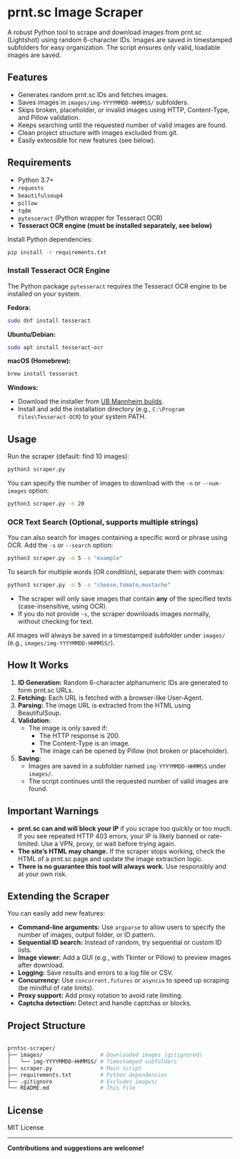 # prnt.sc Image Scraper

A robust Python tool to scrape and download images from prnt.sc (Lightshot) using random 6-character IDs. Images are saved in timestamped subfolders for easy organization. The script ensures only valid, loadable images are saved.

## Features

- Generates random prnt.sc IDs and fetches images.
- Saves images in `images/img-YYYYMMDD-HHMMSS/` subfolders.
- Skips broken, placeholder, or invalid images using HTTP, Content-Type, and Pillow validation.
- Keeps searching until the requested number of valid images are found.
- Clean project structure with images excluded from git.
- Easily extensible for new features (see below).

## Requirements

- Python 3.7+
- `requests`
- `beautifulsoup4`
- `pillow`
- `tqdm`
- `pytesseract` (Python wrapper for Tesseract OCR)
- **Tesseract OCR engine (must be installed separately, see below)**

Install Python dependencies:

```bash
pip install -r requirements.txt
```

### Install Tesseract OCR Engine

The Python package `pytesseract` requires the Tesseract OCR engine to be installed on your system.

**Fedora:**

```bash
sudo dnf install tesseract
```

**Ubuntu/Debian:**

```bash
sudo apt install tesseract-ocr
```

**macOS (Homebrew):**

```bash
brew install tesseract
```

**Windows:**

- Download the installer from [UB Mannheim builds](https://github.com/UB-Mannheim/tesseract/wiki).
- Install and add the installation directory (e.g., `C:\Program Files\Tesseract-OCR`) to your system PATH.

## Usage

Run the scraper (default: find 10 images):

```bash
python3 scraper.py
```

You can specify the number of images to download with the `-n` or `--num-images` option:

```bash
python3 scraper.py -n 20
```

### OCR Text Search (Optional, supports multiple strings)

You can also search for images containing a specific word or phrase using OCR. Add the `-s` or `--search` option:

```bash
python3 scraper.py -n 5 -s "example"
```

To search for multiple words (OR condition), separate them with commas:

```bash
python3 scraper.py -n 5 -s "cheese,tomato,mustache"
```

- The scraper will only save images that contain **any** of the specified texts (case-insensitive, using OCR).
- If you do not provide `-s`, the scraper downloads images normally, without checking for text.

All images will always be saved in a timestamped subfolder under `images/` (e.g., `images/img-YYYYMMDD-HHMMSS/`).

## How It Works

1. **ID Generation:** Random 6-character alphanumeric IDs are generated to form prnt.sc URLs.
2. **Fetching:** Each URL is fetched with a browser-like User-Agent.
3. **Parsing:** The image URL is extracted from the HTML using BeautifulSoup.
4. **Validation:**
   - The image is only saved if:
     - The HTTP response is 200.
     - The Content-Type is an image.
     - The image can be opened by Pillow (not broken or placeholder).
5. **Saving:**
   - Images are saved in a subfolder named `img-YYYYMMDD-HHMMSS` under `images/`.
   - The script continues until the requested number of valid images are found.

## Important Warnings

- **prnt.sc can and will block your IP** if you scrape too quickly or too much. If you see repeated HTTP 403 errors, your IP is likely banned or rate-limited. Use a VPN, proxy, or wait before trying again.
- **The site’s HTML may change.** If the scraper stops working, check the HTML of a prnt.sc page and update the image extraction logic.
- **There is no guarantee this tool will always work.** Use responsibly and at your own risk.

## Extending the Scraper

You can easily add new features:

- **Command-line arguments:** Use `argparse` to allow users to specify the number of images, output folder, or ID pattern.
- **Sequential ID search:** Instead of random, try sequential or custom ID lists.
- **Image viewer:** Add a GUI (e.g., with Tkinter or Pillow) to preview images after download.
- **Logging:** Save results and errors to a log file or CSV.
- **Concurrency:** Use `concurrent.futures` or `asyncio` to speed up scraping (be mindful of rate limits).
- **Proxy support:** Add proxy rotation to avoid rate limiting.
- **Captcha detection:** Detect and handle captchas or blocks.

## Project Structure

```bash

prntsc-scraper/
├── images/                  # Downloaded images (gitignored)
│   └── img-YYYYMMDD-HHMMSS/ # Timestamped subfolders
├── scraper.py               # Main script
├── requirements.txt         # Python dependencies
├── .gitignore               # Excludes images/
└── README.md                # This file
```

## License

MIT License

---

**Contributions and suggestions are welcome!**
